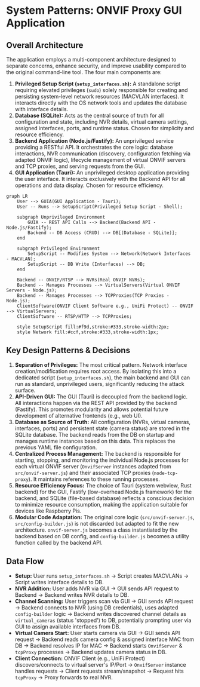 # System Patterns: ONVIF Proxy GUI Application

## Overall Architecture

The application employs a multi-component architecture designed to separate concerns, enhance security, and improve usability compared to the original command-line tool. The four main components are:

1.  **Privileged Setup Script (`setup_interfaces.sh`):** A standalone script requiring elevated privileges (`sudo`) solely responsible for creating and persisting system-level network resources (MACVLAN interfaces). It interacts directly with the OS network tools and updates the database with interface details.
2.  **Database (SQLite):** Acts as the central source of truth for all configuration and state, including NVR details, virtual camera settings, assigned interfaces, ports, and runtime status. Chosen for simplicity and resource efficiency.
3.  **Backend Application (Node.js/Fastify):** An unprivileged service providing a RESTful API. It orchestrates the core logic: database interactions, NVR communication (discovery, configuration fetching via adapted ONVIF logic), lifecycle management of virtual ONVIF servers and TCP proxies, and serving requests from the GUI.
4.  **GUI Application (Tauri):** An unprivileged desktop application providing the user interface. It interacts exclusively with the Backend API for all operations and data display. Chosen for resource efficiency.

```mermaid
graph LR
    User --> GUIA(GUI Application - Tauri);
    User -- Runs --> SetupScript(Privileged Setup Script - Shell);

    subgraph Unprivileged Environment
        GUIA -- REST API Calls --> Backend(Backend API - Node.js/Fastify);
        Backend -- DB Access (CRUD) --> DB[(Database - SQLite)];
    end

    subgraph Privileged Environment
        SetupScript -- Modifies System --> Network(Network Interfaces - MACVLAN);
        SetupScript -- DB Write (Interfaces) --> DB;
    end

    Backend -- ONVIF/RTSP --> NVRs(Real ONVIF NVRs);
    Backend -- Manages Processes --> VirtualServers(Virtual ONVIF Servers - Node.js);
    Backend -- Manages Processes --> TCPProxies(TCP Proxies - Node.js);
    ClientSoftware(ONVIF Client Software e.g., UniFi Protect) -- ONVIF --> VirtualServers;
    ClientSoftware -- RTSP/HTTP --> TCPProxies;

    style SetupScript fill:#f9d,stroke:#333,stroke-width:2px;
    style Network fill:#ccf,stroke:#333,stroke-width:1px;
```

## Key Design Patterns & Decisions

1.  **Separation of Privileges:** The most critical pattern. Network interface creation/modification requires root access. By isolating this into a dedicated script (`setup_interfaces.sh`), the main backend and GUI can run as standard, unprivileged users, significantly reducing the attack surface.
2.  **API-Driven GUI:** The GUI (Tauri) is decoupled from the backend logic. All interactions happen via the REST API provided by the backend (Fastify). This promotes modularity and allows potential future development of alternative frontends (e.g., web UI).
3.  **Database as Source of Truth:** All configuration (NVRs, virtual cameras, interfaces, ports) and persistent state (camera status) are stored in the SQLite database. The backend reads from the DB on startup and manages runtime instances based on this data. This replaces the previous YAML file configuration.
4.  **Centralized Process Management:** The backend is responsible for starting, stopping, and monitoring the individual Node.js processes for each virtual ONVIF server (`OnvifServer` instances adapted from `src/onvif-server.js`) and their associated TCP proxies (`node-tcp-proxy`). It maintains references to these running processes.
5.  **Resource Efficiency Focus:** The choice of Tauri (system webview, Rust backend) for the GUI, Fastify (low-overhead Node.js framework) for the backend, and SQLite (file-based database) reflects a conscious decision to minimize resource consumption, making the application suitable for devices like Raspberry Pis.
6.  **Modular Code Adaptation:** The original core logic (`src/onvif-server.js`, `src/config-builder.js`) is not discarded but adapted to fit the new architecture. `onvif-server.js` becomes a class instantiated by the backend based on DB config, and `config-builder.js` becomes a utility function called by the backend API.

## Data Flow

*   **Setup:** User runs `setup_interfaces.sh` -> Script creates MACVLANs -> Script writes interface details to DB.
*   **NVR Addition:** User adds NVR via GUI -> GUI sends API request to Backend -> Backend writes NVR details to DB.
*   **Channel Scanning:** User triggers scan via GUI -> GUI sends API request -> Backend connects to NVR (using DB credentials), uses adapted `config-builder` logic -> Backend writes discovered channel details as `virtual_cameras` (status 'stopped') to DB, potentially prompting user via GUI to assign available interfaces from DB.
*   **Virtual Camera Start:** User starts camera via GUI -> GUI sends API request -> Backend reads camera config & assigned interface MAC from DB -> Backend resolves IP for MAC -> Backend starts `OnvifServer` & `tcpProxy` processes -> Backend updates camera status in DB.
*   **Client Connection:** ONVIF Client (e.g., UniFi Protect) discovers/connects to virtual server's IP/Port -> `OnvifServer` instance handles requests -> Client requests stream/snapshot -> Request hits `tcpProxy` -> Proxy forwards to real NVR.
